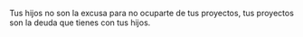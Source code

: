 Tus hijos no son la excusa para no ocuparte de tus proyectos, tus proyectos son la deuda que tienes con tus hijos.
